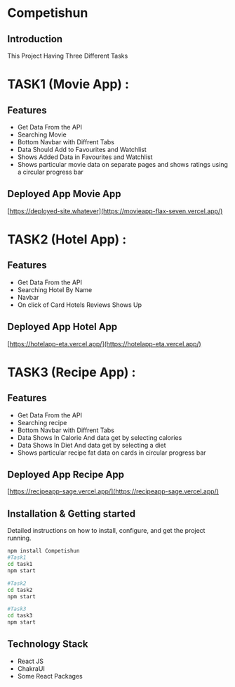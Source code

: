 # Competishun

## Introduction
This Project Having Three Different Tasks
# TASK1 (Movie App) :
## Features
- Get Data From the API
- Searching Movie
- Bottom Navbar with Diffrent Tabs
- Data Should Add to Favourites and Watchlist
- Shows Added Data in Favourites and Watchlist
- Shows particular movie data on separate pages and shows ratings using a circular progress bar

## Deployed App Movie App
[https://deployed-site.whatever](https://movieapp-flax-seven.vercel.app/)

# TASK2 (Hotel App) :
## Features
- Get Data From the API
- Searching Hotel By Name
- Navbar 
- On click of Card Hotels Reviews Shows Up

## Deployed App Hotel App
[https://hotelapp-eta.vercel.app/](https://hotelapp-eta.vercel.app/)

# TASK3 (Recipe App) :
## Features
- Get Data From the API
- Searching recipe
- Bottom Navbar with Diffrent Tabs
- Data Shows In Calorie And data get by selecting calories
- Data Shows In Diet And data get by selecting a diet
- Shows particular recipe fat data on cards in circular progress bar

## Deployed App Recipe App
[https://recipeapp-sage.vercel.app/](https://recipeapp-sage.vercel.app/)

## Installation & Getting started
Detailed instructions on how to install, configure, and get the project running.

```bash
npm install Competishun
#Task1
cd task1
npm start

#Task2
cd task2
npm start

#Task3
cd task3
npm start
```

## Technology Stack
- React JS
- ChakraUI
- Some React Packages
